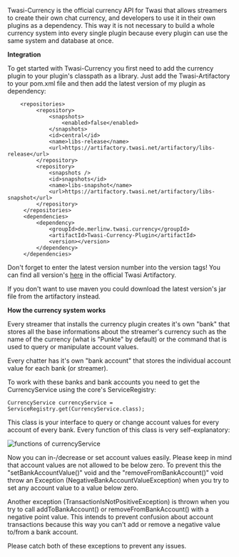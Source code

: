 Twasi-Currency is the official currency API for Twasi that allows streamers to create their own chat currency, and developers to use it in their own plugins as a dependency.
This way it is not necessary to build a whole currency system into every single plugin because every plugin can use the same system and database at once.

**Integration**

To get started with Twasi-Currency you first need to add the currency plugin to your plugin's classpath as a library.
Just add the Twasi-Artifactory to your pom.xml file and then add the latest version of my plugin as dependency:
```
    <repositories>
         <repository>
             <snapshots>
                 <enabled>false</enabled>
             </snapshots>
             <id>central</id>
             <name>libs-release</name>
             <url>https://artifactory.twasi.net/artifactory/libs-release</url>
         </repository>
         <repository>
             <snapshots />
             <id>snapshots</id>
             <name>libs-snapshot</name>
             <url>https://artifactory.twasi.net/artifactory/libs-snapshot</url>
         </repository>
     </repositories>
     <dependencies>
         <dependency>
             <groupId>de.merlinw.twasi.currency</groupId>
             <artifactId>Twasi-Currency-Plugin</artifactId>
             <version></version>
         </dependency>
     </dependencies>
```

Don't forget to enter the latest version number into the version tags!
You can find all version's [here](https://artifactory.twasi.net/artifactory/webapp/#/artifacts/browse/tree/General/libs-snapshot-local/de/merlinw/twasi/currency/Twasi-Currency-Plugin/1.0-SNAPSHOT) in the official Twasi Artifactory.

If you don't want to use maven you could download the latest version's jar file from the artifactory instead.

**How the currency system works**

Every streamer that installs the currency plugin creates it's own "bank" that stores all the base informations about the streamer's currency such as the name of the currency (what is "Punkte" by default) or the command that is used to query or manipulate account values.

Every chatter has it's own "bank account" that stores the individual account value for each bank (or streamer).

To work with these banks and bank accounts you need to get the CurrencyService using the core's ServiceRegistry:

```CurrencyService currencyService = ServiceRegistry.get(CurrencyService.class);```

This class is your interface to query or change account values for every account of every bank.
Every function of this class is very self-explanatory:

![functions of currencyService](https://i.imgur.com/4P0ojv9.png)


Now you can in-/decrease or set account values easily. Please keep in mind that account values are not allowed to be below zero.
To prevent this the "setBankAccountValue()" void and the "removeFromBankAccount()" void throw an Exception (NegativeBankAccountValueException) when you try to set any account value to a value below zero.

Another exception (TransactionIsNotPositiveException) is thrown when you try to call addToBankAccount() or removeFromBankAccount() with a negative point value.
This intends to prevent confusion about account transactions because this way you can't add or remove a negative value to/from a bank account.

Please catch both of these exceptions to prevent any issues.

